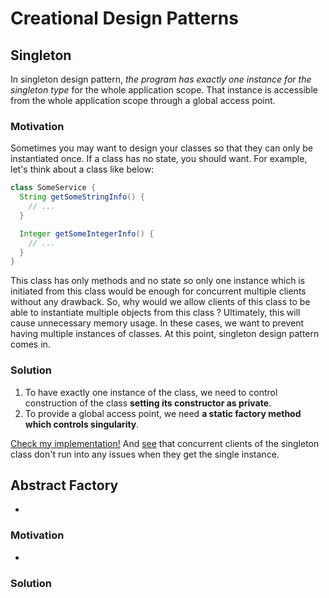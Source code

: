 # Creational Design Patterns

## Singleton

In singleton design pattern, *the program has exactly one instance for the singleton type* for the whole application scope. That instance is accessible from the whole application scope through a global access point.

### Motivation

Sometimes you may want to design your classes so that they can only be instantiated once. If a class has no state, you should want. For example, let's think about a class like below:

```java
class SomeService {
  String getSomeStringInfo() {
    // ...
  }

  Integer getSomeIntegerInfo() {
    // ...
  }
}
```

This class has only methods and no state so only one instance which is initiated from this class would be enough for concurrent multiple clients without any drawback. So, why would we allow clients of this class to be able to instantiate multiple objects from this class ? Ultimately, this will cause unnecessary memory usage. In these cases, we want to prevent having multiple instances of classes. At this point, singleton design pattern comes in.

### Solution

1. To have exactly one instance of the class, we need to control construction of the class **setting its constructor as private**.
2. To provide a global access point, we need **a static factory method which controls singularity**.

[Check my implementation!](https://github.com/onurkybsi/design-patterns/blob/main/creational/src/main/java/org/kybprototyping/singleton/SingleInstanceClass.java) And [see](https://github.com/onurkybsi/design-patterns/blob/main/creational/src/test/java/org/kybprototyping/singleton/SingleInstanceClassTest.java#L16) that concurrent clients of the singleton class don't run into any issues when they get the single instance.

## Abstract Factory

-

### Motivation

-

### Solution